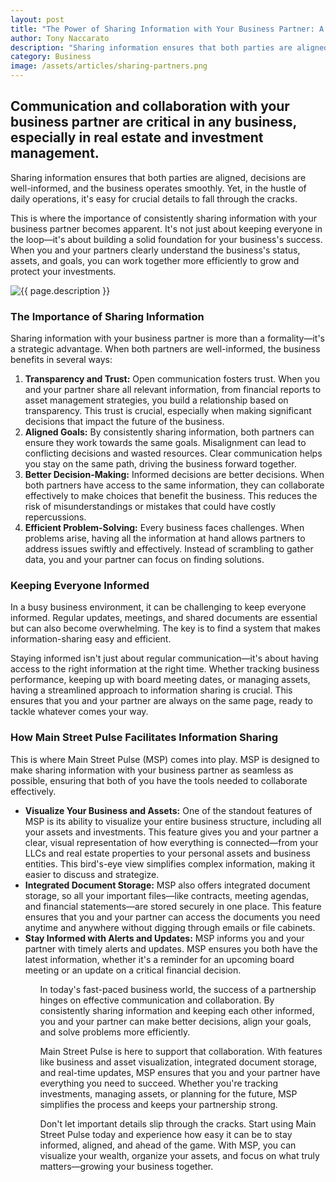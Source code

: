 ```yaml
---
layout: post
title: "The Power of Sharing Information with Your Business Partner: A Path to Success"
author: Tony Naccarato
description: "Sharing information ensures that both parties are aligned, decisions are well-informed, and the business operates smoothly."
category: Business
image: /assets/articles/sharing-partners.png
---
```

<h2>Communication and collaboration with your business partner are critical in any business, especially in real estate and investment management.</h2> 

Sharing information ensures that both parties are aligned, decisions are well-informed, and the business operates smoothly. Yet, in the hustle of daily operations, it's easy for crucial details to fall through the cracks. 

This is where the importance of consistently sharing information with your business partner becomes apparent. It's not just about keeping everyone in the loop—it's about building a solid foundation for your business's success. When you and your partners clearly understand the business's status, assets, and goals, you can work together more efficiently to grow and protect your investments.
<p><img src="{{ page.image }}" alt="{{ page.description }}" class="img-fluid"></p>
<h3>The Importance of Sharing Information</h3>

Sharing information with your business partner is more than a formality—it's a strategic advantage. When both partners are well-informed, the business benefits in several ways:

<ol>
  <li>
  <strong>Transparency and Trust:</strong> Open communication fosters trust. When you and your partner share all relevant information, from financial reports to asset management strategies, you build a relationship based on transparency. This trust is crucial, especially when making significant decisions that impact the future of the business.
  </li>
  <li>
  <strong>Aligned Goals:</strong> By consistently sharing information, both partners can ensure they work towards the same goals. Misalignment can lead to conflicting decisions and wasted resources. Clear communication helps you stay on the same path, driving the business forward together.
  
  </li>
  <li>
  <strong>Better Decision-Making:</strong> Informed decisions are better decisions. When both partners have access to the same information, they can collaborate effectively to make choices that benefit the business. This reduces the risk of misunderstandings or mistakes that could have costly repercussions.
  
  </li>
  <li>
  <strong>Efficient Problem-Solving:</strong> Every business faces challenges. When problems arise, having all the information at hand allows partners to address issues swiftly and effectively. Instead of scrambling to gather data, you and your partner can focus on finding solutions.
  
  </li>
</ol>
<h3>Keeping Everyone Informed</h3>

In a busy business environment, it can be challenging to keep everyone informed. Regular updates, meetings, and shared documents are essential but can also become overwhelming. The key is to find a system that makes information-sharing easy and efficient.

Staying informed isn't just about regular communication—it's about having access to the right information at the right time. Whether tracking business performance, keeping up with board meeting dates, or managing assets, having a streamlined approach to information sharing is crucial. This ensures that you and your partner are always on the same page, ready to tackle whatever comes your way.

<h3>How Main Street Pulse Facilitates Information Sharing</h3>

This is where Main Street Pulse (MSP) comes into play. MSP is designed to make sharing information with your business partner as seamless as possible, ensuring that both of you have the tools needed to collaborate effectively.

<ul>
  <li>
<strong>Visualize Your Business and Assets:</strong> One of the standout features of MSP is its ability to visualize your entire business structure, including all your assets and investments. This feature gives you and your partner a clear, visual representation of how everything is connected—from your LLCs and real estate properties to your personal assets and business entities. This bird's-eye view simplifies complex information, making it easier to discuss and strategize.
</li>
  <li>
<strong>Integrated Document Storage:</strong> MSP also offers integrated document storage, so all your important files—like contracts, meeting agendas, and financial statements—are stored securely in one place. This feature ensures that you and your partner can access the documents you need anytime and anywhere without digging through emails or file cabinets.
</li>
  <li>
<strong>Stay Informed with Alerts and Updates:</strong> MSP informs you and your partner with timely alerts and updates. MSP ensures you both have the latest information, whether it's a reminder for an upcoming board meeting or an update on a critical financial decision.
</li>
<ul>
In today's fast-paced business world, the success of a partnership hinges on effective communication and collaboration. By consistently sharing information and keeping each other informed, you and your partner can make better decisions, align your goals, and solve problems more efficiently.

Main Street Pulse is here to support that collaboration. With features like business and asset visualization, integrated document storage, and real-time updates, MSP ensures that you and your partner have everything you need to succeed. Whether you're tracking investments, managing assets, or planning for the future, MSP simplifies the process and keeps your partnership strong.

Don't let important details slip through the cracks. Start using Main Street Pulse today and experience how easy it can be to stay informed, aligned, and ahead of the game. With MSP, you can visualize your wealth, organize your assets, and focus on what truly matters—growing your business together.
